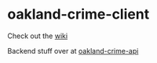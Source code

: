 oakland-crime-client
====

Check out the [wiki](https://github.com/jasonshark/oakland-crime-client/wiki)


Backend stuff over at [oakland-crime-api](https://github.com/jasonshark/oakland-crime-api)
